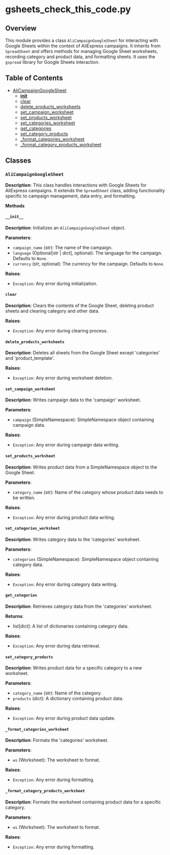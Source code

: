 # gsheets_check_this_code.py

## Overview

This module provides a class `AliCampaignGoogleSheet` for interacting with Google Sheets within the context of AliExpress campaigns. It inherits from `SpreadSheet` and offers methods for managing Google Sheet worksheets, recording category and product data, and formatting sheets.  It uses the `gspread` library for Google Sheets interaction.

## Table of Contents

* [AliCampaignGoogleSheet](#alicampaigngooglesheet)
    * [__init__](#__init__)
    * [clear](#clear)
    * [delete_products_worksheets](#delete_products_worksheets)
    * [set_campaign_worksheet](#set_campaign_worksheet)
    * [set_products_worksheet](#set_products_worksheet)
    * [set_categories_worksheet](#set_categories_worksheet)
    * [get_categories](#get_categories)
    * [set_category_products](#set_category_products)
    * [_format_categories_worksheet](#_format_categories_worksheet)
    * [_format_category_products_worksheet](#_format_category_products_worksheet)


## Classes

### `AliCampaignGoogleSheet`

**Description**: This class handles interactions with Google Sheets for AliExpress campaigns. It extends the `SpreadSheet` class, adding functionality specific to campaign management, data entry, and formatting.

**Methods**

#### `__init__`

**Description**: Initializes an `AliCampaignGoogleSheet` object.

**Parameters**:

- `campaign_name` (str): The name of the campaign.
- `language` (Optional[str | dict], optional): The language for the campaign. Defaults to `None`.
- `currency` (str, optional): The currency for the campaign. Defaults to `None`.

**Raises**:
- `Exception`: Any error during initialization.


#### `clear`

**Description**: Clears the contents of the Google Sheet, deleting product sheets and clearing category and other data.

**Raises**:
- `Exception`: Any error during clearing process.


#### `delete_products_worksheets`

**Description**: Deletes all sheets from the Google Sheet except 'categories' and 'product_template'.

**Raises**:
- `Exception`: Any error during worksheet deletion.


#### `set_campaign_worksheet`

**Description**: Writes campaign data to the 'campaign' worksheet.

**Parameters**:

- `campaign` (SimpleNamespace): SimpleNamespace object containing campaign data.

**Raises**:
- `Exception`: Any error during campaign data writing.



#### `set_products_worksheet`

**Description**: Writes product data from a SimpleNamespace object to the Google Sheet.

**Parameters**:

- `category_name` (str): Name of the category whose product data needs to be written.

**Raises**:
- `Exception`: Any error during product data writing.


#### `set_categories_worksheet`

**Description**: Writes category data to the 'categories' worksheet.

**Parameters**:

- `categories` (SimpleNamespace): SimpleNamespace object containing category data.


**Raises**:
- `Exception`: Any error during category data writing.


#### `get_categories`

**Description**: Retrieves category data from the 'categories' worksheet.

**Returns**:
- list[dict]: A list of dictionaries containing category data.

**Raises**:
- `Exception`: Any error during data retrieval.

#### `set_category_products`

**Description**: Writes product data for a specific category to a new worksheet.

**Parameters**:

- `category_name` (str): Name of the category.
- `products` (dict): A dictionary containing product data.


**Raises**:
- `Exception`: Any error during product data update.



#### `_format_categories_worksheet`

**Description**: Formats the 'categories' worksheet.

**Parameters**:

- `ws` (Worksheet): The worksheet to format.

**Raises**:
- `Exception`: Any error during formatting.



#### `_format_category_products_worksheet`

**Description**: Formats the worksheet containing product data for a specific category.

**Parameters**:

- `ws` (Worksheet): The worksheet to format.

**Raises**:
- `Exception`: Any error during formatting.